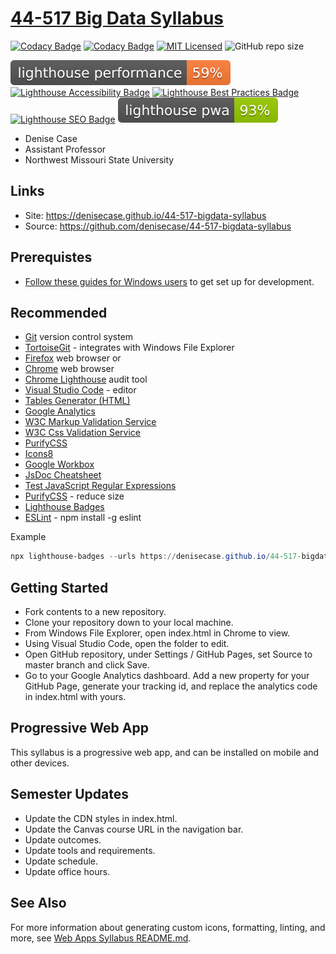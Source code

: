 # [44-517 Big Data Syllabus](https://denisecase.github.io/44-517-bigdata-syllabus)

[![Codacy Badge](https://api.codacy.com/project/badge/Grade/9d99b82dd27c4f4e995d5236f935c51e)](https://app.codacy.com/manual/denisecase/44-517-bigdata-syllabus?utm_source=github.com&utm_medium=referral&utm_content=denisecase/44-517-bigdata-syllabus&utm_campaign=Badge_Grade_Dashboard)
[![Codacy Badge](https://app.codacy.com/project/badge/Grade/cb78aa41e60e4986af847532a92930e4)](https://www.codacy.com/manual/denisecase/44-517-bigdata-syllabus?utm_source=github.com&amp;utm_medium=referral&amp;utm_content=denisecase/44-517-bigdata-syllabus&amp;utm_campaign=Badge_Grade)
[![MIT Licensed](https://img.shields.io/badge/license-MIT-blue.svg)](LICENSE)
![GitHub repo size](https://img.shields.io/github/repo-size/denisecase/44-517-bigdata-syllabus?style=flat)

[![Lighthouse Performance Badge](./test_results/lighthouse_performance.svg)](https://github.com/emazzotta/lighthouse-badges)
[![Lighthouse Accessibility Badge](./test_results/lighthouse_accessibility.svg)](https://github.com/emazzotta/lighthouse-badges)
[![Lighthouse Best Practices Badge](./test_results//lighthouse_best-practices.svg)](https://github.com/emazzotta/lighthouse-badges)
[![Lighthouse SEO Badge](./test_results/lighthouse_seo.svg)](https://github.com/emazzotta/lighthouse-badges)
[![Lighthouse PWA Badge](./test_results/lighthouse_pwa.svg)](https://github.com/emazzotta/lighthouse-badges)

- Denise Case
- Assistant Professor
- Northwest Missouri State University

## Links

- Site: <https://denisecase.github.io/44-517-bigdata-syllabus>
- Source: <https://github.com/denisecase/44-517-bigdata-syllabus>

## Prerequistes

- [Follow these guides for Windows users](https://denisecase.github.io/windows-dev-list/) to get set up for development.

## Recommended

- [Git](https://git-scm.com/download/win) version control system
- [TortoiseGit](https://tortoisegit.org/) - integrates with Windows File Explorer
- [Firefox](https://www.mozilla.org/en-US/firefox/) web browser or
- [Chrome](https://www.google.com/chrome/) web browser
- [Chrome Lighthouse](https://developers.google.com/web/tools/lighthouse) audit tool
- [Visual Studio Code](https://code.visualstudio.com/) - editor
- [Tables Generator (HTML)](https://www.tablesgenerator.com/html_tables)
- [Google Analytics](https://analytics.google.com/analytics/web/)
- [W3C Markup Validation Service](https://validator.w3.org/)
- [W3C Css Validation Service](https://jigsaw.w3.org/css-validator/validator)
- [PurifyCSS](https://purifycss.online/)
- [Icons8](https://icons8.com)
- [Google Workbox](https://developers.google.com/web/tools/workbox/)
- [JsDoc Cheatsheet](https://devhints.io/jsdoc)
- [Test JavaScript Regular Expressions](https://regexr.com/)
- [PurifyCSS](https://github.com/purifycss/purifycss) - reduce size
- [Lighthouse Badges](https://github.com/emazzotta/lighthouse-badges)
- [ESLint](https://eslint.org/docs/user-guide/getting-started) - npm install -g eslint

Example

```PowerShell
npx lighthouse-badges --urls https://denisecase.github.io/44-517-bigdata-syllabus/ -o test_results

```

## Getting Started

- Fork contents to a new repository.
- Clone your repository down to your local machine.
- From Windows File Explorer, open index.html in Chrome to view.
- Using Visual Studio Code, open the folder to edit.
- Open GitHub repository, under Settings / GitHub Pages, set Source to master branch and click Save.
- Go to your Google Analytics dashboard. Add a new property for your GitHub Page, generate your tracking id, and replace the analytics code in index.html with yours.

## Progressive Web App

This syllabus is a progressive web app, and can be installed on mobile and other devices.

## Semester Updates

- Update the CDN styles in index.html.
- Update the Canvas course URL in the navigation bar.
- Update outcomes.
- Update tools and requirements.
- Update schedule.
- Update office hours.

## See Also

For more information about generating custom icons, formatting, linting, and more, see [Web Apps Syllabus README.md](https://github.com/denisecase/44-563-webapps-syllabus).
